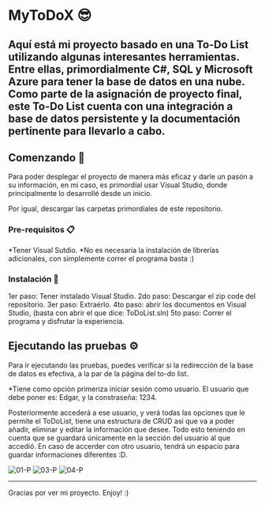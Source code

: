 # MyToDoX 😎
Aquí está mi proyecto basado en una To-Do List utilizando algunas interesantes herramientas. Entre ellas, primordialmente C#, SQL y Microsoft Azure para tener la base de datos en una nube. 
Como parte de la asignación de proyecto final, este To-Do List cuenta con una integración a base de datos persistente y la documentación pertinente para llevarlo a cabo.
--
## Comenzando 🚀

Para poder desplegar el proyecto de manera más eficaz y darle un pasón a su información, en mi caso, es primordial usar Visual Studio, donde principalmente lo desarrollé desde un inicio.

Por igual, descargar las carpetas primordiales de este repositorio.

### Pre-requisitos 📋

*Tener Visual Sutdio.
*No es necesaria la instalación de librerías adicionales, con simplemente correr el programa basta :)


### Instalación 🔧

1er paso: Tener instalado Visual Studio.
2do paso: Descargar el zip code del repositorio.
3er paso: Extraérlo.
4to paso: abrir los documentos en Visual Studio, (basta con abrir el que dice: ToDoList.sln)
5to paso: Correr el programa y disfrutar la experiencia.


## Ejecutando las pruebas ⚙️

Para ir ejecutando las pruebas, puedes verificar si la redirección de la base de datos es efectiva, a la par de la página del to-do list.

*Tiene como opción primeriza iniciar sesión como usuario. El usuario que debe poner es: Edgar, y la constraseña: 1234.

Posteriormente accederá a ese usuario, y verá todas las opciones que le permite el ToDoList, tiene una estructura de CRUD así que va a poder añadir, eliminar y editar la información que desee. Todo esto teniendo en cuenta que se guardará únicamente en la sección del usuario al que accedió. En caso de accerder con otro usuario, tendrá un espacio para guardar informaciones diferentes :D.

![01-P](https://user-images.githubusercontent.com/95958883/187110351-b6dbd7b6-8e0f-46c6-9e50-db514ba0c30f.jpeg)
![03-P](https://user-images.githubusercontent.com/95958883/187110381-3860950d-73b6-4765-be95-d5e85509c1c8.jpeg)
![04-P](https://user-images.githubusercontent.com/95958883/187110389-ac53bee9-a8be-4d94-a58d-240fe7b871c3.jpeg)

---
Gracias por ver mi proyecto. Enjoy!  :)
